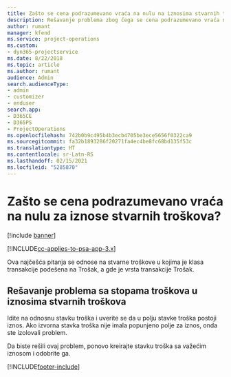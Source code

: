 ```yaml
---
title: Zašto se cena podrazumevano vraća na nulu na iznosima stvarnih troškova?
description: Rešavanje problema zbog čega se cena podrazumevano vraća na 0 na iznosima stvarnih troškova.
author: rumant
manager: kfend
ms.service: project-operations
ms.custom:
- dyn365-projectservice
ms.date: 8/22/2018
ms.topic: article
ms.author: rumant
audience: Admin
search.audienceType:
- admin
- customizer
- enduser
search.app:
- D365CE
- D365PS
- ProjectOperations
ms.openlocfilehash: 742b0b9c495b4b3ecb4705be3ece5656f0322ca9
ms.sourcegitcommit: fa32b1893286f20271fa4ec4be8fc68bd135f53c
ms.translationtype: HT
ms.contentlocale: sr-Latn-RS
ms.lasthandoff: 02/15/2021
ms.locfileid: "5285870"
---
```

# <a name="why-is-the-price-defaulting-to-zero-on-expense-cost-actuals"></a>Zašto se cena podrazumevano vraća na nulu za iznose stvarnih troškova?

[!include [banner](../includes/psa-now-project-operations.md)]

[!INCLUDE[cc-applies-to-psa-app-3.x](../includes/cc-applies-to-psa-app-3x.md)]

Ova najčešća pitanja se odnose na stvarne troškove u kojima je klasa transakcije podešena na Trošak, a gde je vrsta transakcije Trošak.

## <a name="troubleshooting-cost-rates-on-expense-cost-actuals"></a>Rešavanje problema sa stopama troškova u iznosima stvarnih troškova

Idite na odnosnu stavku troška i uverite se da u polju stavke troška postoji iznos. Ako izvorna stavka troška nije imala popunjeno polje za iznos, onda ste izolovali problem.
 
Da biste rešili ovaj problem, ponovo kreirajte stavku troška sa važećim iznosom i odobrite ga.


[!INCLUDE[footer-include](../includes/footer-banner.md)]
